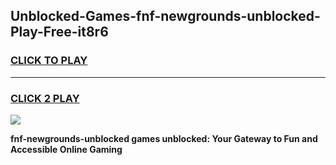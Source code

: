 
## Unblocked-Games-fnf-newgrounds-unblocked-Play-Free-it8r6
<h3>
<a href="https://premium76.site?title=fnf-newgrounds-unblocked&ref=23A">CLICK TO PLAY</a></h3>
<hr>

<h3>
<a href="https://premium76.site?title=fnf-newgrounds-unblocked&ref=23A">CLICK 2 PLAY</a>
  
</h3>

<a href="https://premium76.site?title=fnf-newgrounds-unblocked&ref=23A"><img src="https://clearcache.store/games.png"></a>


**fnf-newgrounds-unblocked games unblocked: Your Gateway to Fun and Accessible Online Gaming**
